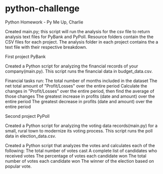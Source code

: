 # python-challenge
Python Homework - Py Me Up, Charlie

Created main.py; this script will run the analysis for the csv file to return analysis text files for PyBank and PyPoll. Resource folders contain the the CSV files for each project. The analysis folder in each project contains the a text file with their respective breakdown. 

First project PyBank

Created a Python script for analyzing the financial records of your company(main.py). This script runs the financial data in budget_data.csv.

Financial tasks run:
The total number of months included in the dataset
The net total amount of "Profit/Losses" over the entire period
Calculate the changes in "Profit/Losses" over the entire period, then find the average of those changes
The greatest increase in profits (date and amount) over the entire period
The greatest decrease in profits (date and amount) over the entire period

Second project PyPoll

Created a Python script for analyzing the voting data records(main.py) for a small, rural town to modernize its voting process. This script runs the poll data in election_data.csv.

Created a Python script that analyzes the votes and calculates each of the following:
The total number of votes cast
A complete list of candidates who received votes
The percentage of votes each candidate won
The total number of votes each candidate won
The winner of the election based on popular vote.
